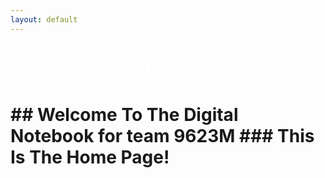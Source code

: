 ```yaml
---
layout: default
---
```

<html>
<h1> <span style="color:white">*Menace Digital Notebook*</span> <h1>
</html>
## Welcome To The Digital Notebook for team 9623M
### This Is The Home Page!
